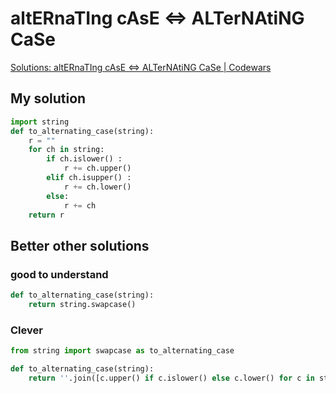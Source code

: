 # altERnaTIng cAsE <=> ALTerNAtiNG CaSe

[Solutions: altERnaTIng cAsE <=> ALTerNAtiNG CaSe | Codewars](https://www.codewars.com/kata/56efc695740d30f963000557/solutions/python)

## My solution

```python
import string
def to_alternating_case(string):
    r = ""
    for ch in string:
        if ch.islower() :
            r += ch.upper()
        elif ch.isupper() :
            r += ch.lower()
        else:    
            r += ch
    return r
```

## Better other solutions

### good to understand

```python
def to_alternating_case(string):
    return string.swapcase()
```


### Clever    

```python
from string import swapcase as to_alternating_case
```

```python
def to_alternating_case(string):
    return ''.join([c.upper() if c.islower() else c.lower() for c in string])
```

